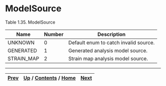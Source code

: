 
# ModelSource

Table 1.35. ModelSource

Name| Number| Description  
---|---|---  
UNKNOWN| 0| Default enum to catch invalid source.  
GENERATED| 1| Generated analysis model source.  
STRAIN_MAP| 2| Strain map analysis model source.  
  
  

* * *

[Prev](ch01s03s19.md) | [Up](ch01s03.md) / [Contents](index.md) / [Home](../../index.htm)|  [Next](ch01s03s21.md)  
---|---|---

